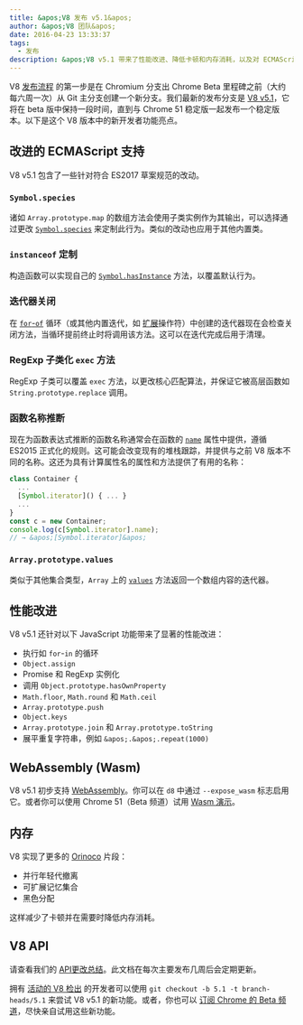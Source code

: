 ```yaml
---
title: &apos;V8 发布 v5.1&apos;
author: &apos;V8 团队&apos;
date: 2016-04-23 13:33:37
tags:
  - 发布
description: &apos;V8 v5.1 带来了性能改进、降低卡顿和内存消耗，以及对 ECMAScript 语言功能的支持增强。&apos;
---
```

V8 [发布流程](/docs/release-process) 的第一步是在 Chromium 分支出 Chrome Beta 里程碑之前（大约每六周一次）从 Git 主分支创建一个新分支。我们最新的发布分支是 [V8 v5.1](https://chromium.googlesource.com/v8/v8.git/+log/branch-heads/5.1)，它将在 beta 版中保持一段时间，直到与 Chrome 51 稳定版一起发布一个稳定版本。以下是这个 V8 版本中的新开发者功能亮点。

<!--truncate-->
## 改进的 ECMAScript 支持

V8 v5.1 包含了一些针对符合 ES2017 草案规范的改动。

### `Symbol.species`

诸如 `Array.prototype.map` 的数组方法会使用子类实例作为其输出，可以选择通过更改 [`Symbol.species`](https://developer.mozilla.org/en-US/docs/Web/JavaScript/Reference/Global_Objects/Symbol/species) 来定制此行为。类似的改动也应用于其他内置类。

### `instanceof` 定制

构造函数可以实现自己的 [`Symbol.hasInstance`](https://developer.mozilla.org/en-US/docs/Web/JavaScript/Reference/Global_Objects/Symbol#Other_symbols) 方法，以覆盖默认行为。

### 迭代器关闭

在 [`for`-`of`](https://developer.mozilla.org/en-US/docs/Web/JavaScript/Reference/Statements/for...of) 循环（或其他内置迭代，如 [扩展](https://developer.mozilla.org/en-US/docs/Web/JavaScript/Reference/Operators/Spread_operator)操作符）中创建的迭代器现在会检查关闭方法，当循环提前终止时将调用该方法。这可以在迭代完成后用于清理。

### RegExp 子类化 `exec` 方法

RegExp 子类可以覆盖 `exec` 方法，以更改核心匹配算法，并保证它被高层函数如 `String.prototype.replace` 调用。

### 函数名称推断

现在为函数表达式推断的函数名称通常会在函数的 [`name`](https://developer.mozilla.org/en-US/docs/Web/JavaScript/Reference/Global_Objects/Function/name) 属性中提供，遵循 ES2015 正式化的规则。这可能会改变现有的堆栈跟踪，并提供与之前 V8 版本不同的名称。这还为具有计算属性名的属性和方法提供了有用的名称：

```js
class Container {
  ...
  [Symbol.iterator]() { ... }
  ...
}
const c = new Container;
console.log(c[Symbol.iterator].name);
// → &apos;[Symbol.iterator]&apos;
```

### `Array.prototype.values`

类似于其他集合类型，`Array` 上的 [`values`](https://developer.mozilla.org/en-US/docs/Web/JavaScript/Reference/Global_Objects/Array/values) 方法返回一个数组内容的迭代器。

## 性能改进

V8 v5.1 还针对以下 JavaScript 功能带来了显著的性能改进：

- 执行如 `for`-`in` 的循环
- `Object.assign`
- Promise 和 RegExp 实例化
- 调用 `Object.prototype.hasOwnProperty`
- `Math.floor`, `Math.round` 和 `Math.ceil`
- `Array.prototype.push`
- `Object.keys`
- `Array.prototype.join` 和 `Array.prototype.toString`
- 展平重复字符串，例如 `&apos;.&apos;.repeat(1000)`

## WebAssembly (Wasm)

V8 v5.1 初步支持 [WebAssembly](/blog/webassembly-experimental)。你可以在 `d8` 中通过 `--expose_wasm` 标志启用它。或者你可以使用 Chrome 51（Beta 频道）试用 [Wasm 演示](https://webassembly.github.io/demo/)。

## 内存

V8 实现了更多的 [Orinoco](/blog/orinoco) 片段：

- 并行年轻代撤离
- 可扩展记忆集合
- 黑色分配

这样减少了卡顿并在需要时降低内存消耗。

## V8 API

请查看我们的 [API更改总结](https://bit.ly/v8-api-changes)。此文档在每次主要发布几周后会定期更新。

拥有 [活动的 V8 检出](https://v8.dev/docs/source-code#using-git) 的开发者可以使用 `git checkout -b 5.1 -t branch-heads/5.1` 来尝试 V8 v5.1 的新功能。或者，你也可以 [订阅 Chrome 的 Beta 频道](https://www.google.com/chrome/browser/beta.html)，尽快亲自试用这些新功能。
